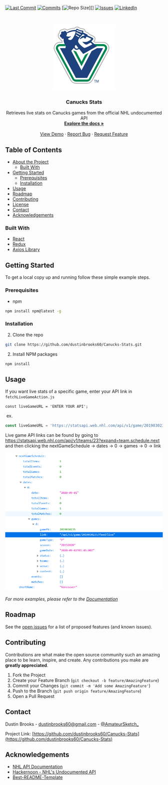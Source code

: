<!--
*** Thanks for checking out this README Template. If you have a suggestion that would
*** make this better, please fork the repo and create a pull request or simply open
*** an issue with the tag "enhancement".
*** Thanks again! Now go create something AMAZING! :D
-->





<!-- PROJECT SHIELDS -->
<!--
*** I'm using markdown "reference style" links for readability.
*** Reference links are enclosed in brackets [ ] instead of parentheses ( ).
*** See the bottom of this document for the declaration of the reference variables
*** for contributors-url, forks-url, etc. This is an optional, concise syntax you may use.
*** https://www.markdownguide.org/basic-syntax/#reference-style-links
-->
[![Last Commit][last-commit-shield]][last-commit-url]
[![Commits][commit-shield]][commit-url]
[![Repo Size][repo-size-shield]][]
[![Issues][issues-shield]][issues-url]
[![LinkedIn][linkedin-shield]][linkedin-url]



<!-- PROJECT LOGO -->
<br />

<p align="center">
  <a href="https://github.com/dustinbrooks60/Canucks-Stats">
    <img src="images/logo.png" alt="Logo" width="199" height="212">
  </a>

  <h3 align="center">Canucks Stats</h3>

  <p align="center">
    Retrieves live stats on Canucks games from the official NHL undocumented API
    <br />
    <a href="https://github.com/dustinbrooks60/Canucks-Stats"><strong>Explore the docs »</strong></a>
    <br />
    <br />
    <a href="https://github.com/dustinbrooks60/Canucks-Stats">View Demo</a>
    ·
    <a href="https://github.com/dustinbrooks60/Canucks-Stats/issues">Report Bug</a>
    ·
    <a href="https://github.com/dustinbrooks60/Canucks-Stats/issues">Request Feature</a>
  </p>

</p>



<!-- TABLE OF CONTENTS -->
## Table of Contents

* [About the Project](#about-the-project)
  * [Built With](#built-with)
* [Getting Started](#getting-started)
  * [Prerequisites](#prerequisites)
  * [Installation](#installation)
* [Usage](#usage)
* [Roadmap](#roadmap)
* [Contributing](#contributing)
* [License](#license)
* [Contact](#contact)
* [Acknowledgements](#acknowledgements)



### Built With
* [React](https://reactjs.org)
* [Redux](https://redux.js.org)
* [Axios Library](https://github.com/axios/axios)

<!-- GETTING STARTED -->

## Getting Started

To get a local copy up and running follow these simple example steps.

### Prerequisites

* npm
```sh
npm install npm@latest -g
```

### Installation

2. Clone the repo
```sh
git clone https://github.com/dustinbrooks60/Canucks-Stats.git
```
2. Install NPM packages

```sh
npm install
```
<!-- USAGE EXAMPLES -->

## Usage

If you want live stats of a specific game, enter your API link in `fetchLiveGameAction.js`

```JS
const liveGameURL = 'ENTER YOUR API';
```

​	ex. 

```js
const liveGameURL = 'https://statsapi.web.nhl.com/api/v1/game/2019030234/feed/live';
```

Live game API links can be found by going to https://statsapi.web.nhl.com/api/v1/teams/23?expand=team.schedule.next and then clicking the nextGameSchedule -> dates -> 0 -> games -> 0 -> link

[![Live Stats Example][live-stats-example]](https://example.com)

_For more examples, please refer to the [Documentation](https://example.com)_



<!-- ROADMAP -->
## Roadmap

See the [open issues](https://github.com/othneildrew/Best-README-Template/issues) for a list of proposed features (and known issues).



<!-- CONTRIBUTING -->
## Contributing

Contributions are what make the open source community such an amazing place to be learn, inspire, and create. Any contributions you make are **greatly appreciated**.

1. Fork the Project
2. Create your Feature Branch (`git checkout -b feature/AmazingFeature`)
3. Commit your Changes (`git commit -m 'Add some AmazingFeature'`)
4. Push to the Branch (`git push origin feature/AmazingFeature`)
5. Open a Pull Request



<!-- LICENSE -->



<!-- CONTACT -->
## Contact

Dustin Brooks - dustinbrooks60@gmail.com - [@AmateurSketch_](https://twitter.com/AmateurSketch_)



Project Link: [https://github.com/dustinbrooks60/Canucks-Stats](https://github.com/dustinbrooks60/Canucks-Stats)



<!-- ACKNOWLEDGEMENTS -->
## Acknowledgements
* [NHL API Documentation](https://www.gitlab.com/dword4/nhlapi)
* [Hackernoon - NHL's Undocumented API](https://hackernoon.com/retrieving-hockey-stats-from-the-nhls-undocumented-api-zz3003wrw)
* [Best-README-Template](https://github.com/othneildrew/Best-README-Template)



<!-- MARKDOWN LINKS & IMAGES -->
<!-- https://www.markdownguide.org/basic-syntax/#reference-style-links -->

[last-commit-shield]: https://img.shields.io/github/last-commit/dustinbrooks60/Canucks-Stats.svg?style=flat-square
[last-commit-url]: https://github.com/dustinbrooks60/Canucks-Stats/graphs/contributors
[commit-shield]: https://img.shields.io/github/commit-activity/m/dustinbrooks60/Canucks-Stats
[commit-url]: https://github.com/dustinbrooks60/Canucks-Stats/commits/
[repo-size-shield]: https://img.shields.io/github/repo-size/dustinbrooks60/Canucks-Stats
[stars-url]: https://github.com/othneildrew/Best-README-Template/stargazers
[issues-shield]: https://img.shields.io/github/issues/dustinbrooks60/Canucks-Stats.svg?style=flat-square
[issues-url]: https://github.com/othneildrew/Best-README-Template/issues
[license-shield]: https://img.shields.io/github/license/othneildrew/Best-README-Template.svg?style=flat-square
[license-url]: https://github.com/othneildrew/Best-README-Template/blob/master/LICENSE.txt
[linkedin-shield]: https://img.shields.io/badge/-LinkedIn-black.svg?style=flat-square&logo=linkedin&colorB=555
[linkedin-url]: https://linkedin.com/in/dustinbrooks60
[live-stats-example]: images/liveStatsExample.png

